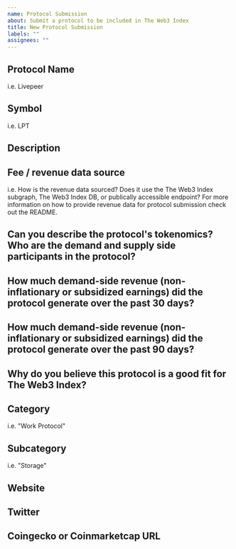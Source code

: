 ```yaml
---
name: Protocol Submission
about: Submit a protocol to be included in The Web3 Index
title: New Protocol Submission
labels: ""
assignees: ""
---
```


## Protocol Name

i.e. Livepeer

## Symbol

i.e. LPT

## Description

## Fee / revenue data source

i.e. How is the revenue data sourced? Does it use the The Web3 Index subgraph, The Web3 Index DB, or publically accessible endpoint? For more information on how to provide revenue data for protocol submission check out the README.

## Can you describe the protocol's tokenomics? Who are the demand and supply side participants in the protocol?

## How much demand-side revenue (non-inflationary or subsidized earnings) did the protocol generate over the past 30 days?

## How much demand-side revenue (non-inflationary or subsidized earnings) did the protocol generate over the past 90 days?

## Why do you believe this protocol is a good fit for The Web3 Index?

## Category

i.e. "Work Protocol"

## Subcategory

i.e. "Storage"

## Website

## Twitter

## Coingecko or Coinmarketcap URL
